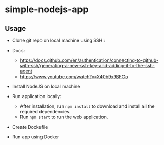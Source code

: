 # simple-nodejs-app

## Usage

- Clone git repo on local machine using SSH :
- Docs:
   - https://docs.github.com/en/authentication/connecting-to-github-with-ssh/generating-a-new-ssh-key-and-adding-it-to-the-ssh-agent
   - https://www.youtube.com/watch?v=X40b9x9BFGo

- Install NodeJS on local machine
- Run application locally:
    - After installation, run ```npm install``` to download and install all the required dependencies.
    - Run ```npm start``` to run the web application.

- Create Dockefile
- Run app using Docker



